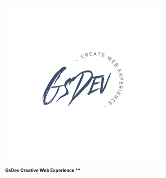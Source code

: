 <a href="#">
<img src="./logo/Nero e Rosa Logo.png" alt="About Gabriele Serafini">
</a>
<br>

#### GsDev Creative Web Experience **
